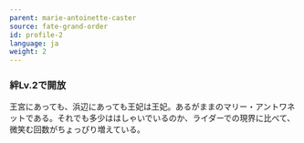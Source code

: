 ```yaml
---
parent: marie-antoinette-caster
source: fate-grand-order
id: profile-2
language: ja
weight: 2
---
```


### 絆Lv.2で開放

王宮にあっても、浜辺にあっても王妃は王妃。あるがままのマリー・アントワネットである。それでも多少ははしゃいでいるのか、ライダーでの現界に比べて、微笑む回数がちょっぴり増えている。
